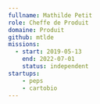 ```yaml
---
fullname: Mathilde Petit
role: Cheffe de Produit
domaine: Produit
github: mtlde
missions:
  - start: 2019-05-13
    end: 2022-07-01
    status: independent
startups:
    - peps
    - cartobio
---
```

